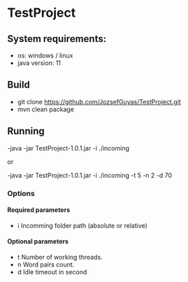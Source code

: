 # TestProject


## System requirements:
- os: windows / linux
- java version: 11

## Build
- git clone https://github.com/JozsefGuyas/TestProject.git
- mvn clean package

## Running
-java -jar TestProject-1.0.1.jar -i ./incoming

or

-java -jar TestProject-1.0.1.jar -i ./incoming -t 5 -n 2 -d 70

### Options
#### Required parameters
- i Incomming folder path (absolute or relative)

#### Optional parameters
- t Number of working threads.
- n Word pairs count.
- d Idle timeout in second

